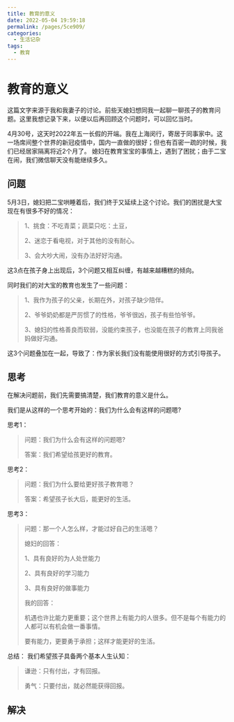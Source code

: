 ```yaml
---
title: 教育的意义
date: 2022-05-04 19:59:18
permalink: /pages/5ce909/
categories:
  - 生活记杂
tags:
  - 教育
---
```


# 教育的意义

这篇文字来源于我和我妻子的讨论。前些天媳妇想同我一起聊一聊孩子的教育问题。这里我想记录下来，以便以后再回顾这个问题时，可以回忆当时。
<!-- more -->

4月30号，这天时2022年五一长假的开端。我在上海闵行，寄居于同事家中。这一场席间整个世界的新冠疫情中，国内一直做的很好；但也有百密一疏的时候，我们已经居家隔离将近2个月了。
媳妇在教育宝宝的事情上，遇到了困扰；由于二宝在闹，我们微信聊天没有能继续多久。

## 问题

5月3日，媳妇把二宝哄睡着后，我们终于又延续上这个讨论。我们的困扰是大宝现在有很多不好的情况：

> 1、挑食：不吃青菜；蔬菜只吃：土豆，
>
> 2、迷恋于看电视，对于其他的没有耐心。
>
> 3、会大吵大闹，没有办法好好沟通。

这3点在孩子身上出现后，3个问题又相互纠缠，有越来越糟糕的倾向。

同时我们的对大宝的教育也发生了一些问题：
> 1、我作为孩子的父亲，长期在外，对孩子缺少陪伴。
>
> 2、爷爷奶奶都是严厉惯了的性格，爷爷很凶，孩子有些怕爷爷。
>
> 3、媳妇的性格善良而软弱，没能约束孩子，也没能在孩子的教育上同我爸妈做好沟通。

这3个问题叠加在一起，导致了：作为家长我们没有能使用很好的方式引导孩子。

## 思考

在解决问题前，我们先需要搞清楚，我们教育的意义是什么。

我们是从这样的一个思考开始的：我们为什么会有这样的问题嗯?

思考1：
> 问题：我们为什么会有这样的问题嗯?
>
> 答案：我们希望给孩更好的教育。

思考2：
> 问题：我们为什么要给更好孩子教育嗯？
>
> 答案：希望孩子长大后，能更好的生活。

思考3：
> 问题：那一个人怎么样，才能过好自己的生活嗯？
> 
> 媳妇的回答：
> 
> 1、具有良好的为人处世能力
> 
> 2、具有良好的学习能力
> 
> 3、具有良好的做事能力
> 
> 我的回答：
> 
> 机遇也许比能力更重要；这个世界上有能力的人很多。但不是每个有能力的人都可以有机会做一番事情。
> 
> 要有能力，更要勇于承担；这样才能更好的生活。

总结：
我们希望孩子具备两个基本人生认知：
> 谦逊：只有付出，才有回报。
>
> 勇气：只要付出，就必然能获得回报。

## 解决
